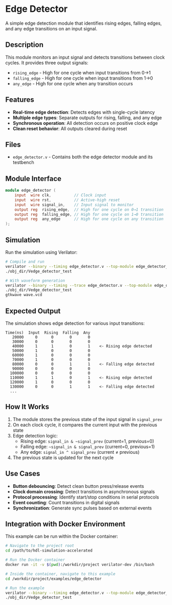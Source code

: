 # Edge Detector

A simple edge detection module that identifies rising edges, falling edges, and any edge transitions on an input signal.

## Description

This module monitors an input signal and detects transitions between clock cycles. It provides three output signals:
- `rising_edge` - High for one cycle when input transitions from 0→1
- `falling_edge` - High for one cycle when input transitions from 1→0
- `any_edge` - High for one cycle when any transition occurs

## Features

- **Real-time edge detection**: Detects edges with single-cycle latency
- **Multiple edge types**: Separate outputs for rising, falling, and any edge
- **Synchronous operation**: All detection occurs on positive clock edge
- **Clean reset behavior**: All outputs cleared during reset

## Files

- `edge_detector.v` - Contains both the edge detector module and its testbench

## Module Interface

```verilog
module edge_detector (
    input  wire clk,          // Clock input
    input  wire rst,          // Active-high reset
    input  wire signal_in,    // Input signal to monitor
    output reg  rising_edge,  // High for one cycle on 0→1 transition
    output reg  falling_edge, // High for one cycle on 1→0 transition
    output reg  any_edge      // High for one cycle on any transition
);
```

## Simulation

Run the simulation using Verilator:

```bash
# Compile and run
verilator --binary --timing edge_detector.v --top-module edge_detector_test
./obj_dir/Vedge_detector_test

# With waveform generation
verilator --binary --timing --trace edge_detector.v --top-module edge_detector_test
./obj_dir/Vedge_detector_test
gtkwave wave.vcd
```

## Expected Output

The simulation shows edge detection for various input transitions:

```
Time(ns)  Input  Rising  Falling  Any
   20000     0      0       0       0
   30000     0      0       0       0
   40000     1      1       0       1    <- Rising edge detected
   50000     1      0       0       0
   60000     1      0       0       0
   70000     1      0       0       0
   80000     0      0       1       1    <- Falling edge detected
   90000     0      0       0       0
  100000     0      0       0       0
  110000     1      1       0       1    <- Rising edge detected
  120000     1      0       0       0
  130000     0      0       1       1    <- Falling edge detected
  ...
```

## How It Works

1. The module stores the previous state of the input signal in `signal_prev`
2. On each clock cycle, it compares the current input with the previous state
3. Edge detection logic:
   - Rising edge: `signal_in & ~signal_prev` (current=1, previous=0)
   - Falling edge: `~signal_in & signal_prev` (current=0, previous=1)
   - Any edge: `signal_in ^ signal_prev` (current ≠ previous)
4. The previous state is updated for the next cycle

## Use Cases

- **Button debouncing**: Detect clean button press/release events
- **Clock domain crossing**: Detect transitions in asynchronous signals
- **Protocol processing**: Identify start/stop conditions in serial protocols
- **Event counting**: Count transitions in digital signals
- **Synchronization**: Generate sync pulses based on external events

## Integration with Docker Environment

This example can be run within the Docker container:

```bash
# Navigate to the project root
cd /path/to/hdl-simulation-accelerated

# Run the Docker container
docker run -it -v $(pwd):/workdir/project verilator-dev /bin/bash

# Inside the container, navigate to this example
cd /workdir/project/examples/edge_detector

# Run the example
verilator --binary --timing edge_detector.v --top-module edge_detector_test
./obj_dir/Vedge_detector_test
```


